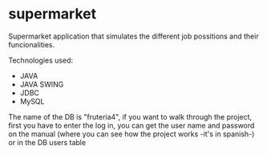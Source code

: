 # supermarket
Supermarket application that simulates the different job possitions and their funcionalities.

Technologies used:
  - JAVA
  - JAVA SWING
  - JDBC
  - MySQL
  
  
The name of the DB is "fruteria4", if you want to walk through the project, first you have to enter the log in, you can get the user name and password on the manual (where you can see how the project works -it's in spanish-) or in the DB users table 
